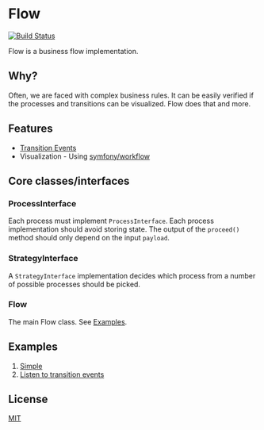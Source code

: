 # Flow

[![Build Status](https://travis-ci.com/xu-li/flow.svg?branch=master)](https://travis-ci.com/xu-li/flow)

Flow is a business flow implementation.

## Why?

Often, we are faced with complex business rules. It can be easily verified if the processes and transitions can be visualized. Flow does that and more. 

## Features

- [Transition Events](https://github.com/xu-li/flow/examples/01-events/index.php)
- Visualization - Using [symfony/workflow](https://symfony.com/doc/current/workflow/dumping-workflows.html)

## Core classes/interfaces

### ProcessInterface

Each process must implement ```ProcessInterface```. Each process implementation should avoid storing state. The output of the ```proceed()``` method should only depend on the input ```payload```. 

### StrategyInterface

A ```StrategyInterface``` implementation decides which process from a number of possible processes should be picked.

### Flow

The main Flow class. See [Examples](#examples).


## Examples

1. [Simple](https://github.com/xu-li/flow/examples/00-simple/index.php)
2. [Listen to transition events](https://github.com/xu-li/flow/examples/01-events/index.php)

## License
[MIT](https://opensource.org/licenses/MIT)
